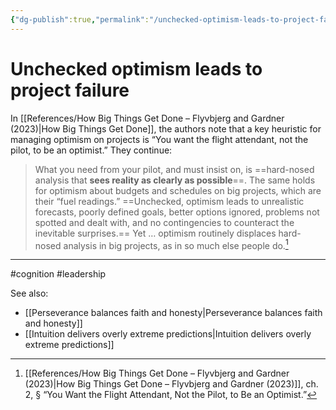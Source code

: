 ```yaml
---
{"dg-publish":true,"permalink":"/unchecked-optimism-leads-to-project-failure/"}
---
```



# Unchecked optimism leads to project failure

In [[References/How Big Things Get Done – Flyvbjerg and Gardner (2023)\|How Big Things Get Done]], the authors note that a key heuristic for managing optimism on projects is “You want the flight attendant, not the pilot, to be an optimist.” They continue:

>  What you need from your pilot, and must insist on, is ==hard-nosed analysis that **sees reality as clearly as possible**==. The same holds for optimism about budgets and schedules on big projects, which are their “fuel readings.” ==Unchecked, optimism leads to unrealistic forecasts, poorly defined goals, better options ignored, problems not spotted and dealt with, and no contingencies to counteract the inevitable surprises.== Yet … optimism routinely displaces hard-nosed analysis in big projects, as in so much else people do.[^1]

---
#cognition #leadership 

See also:
 - [[Perseverance balances faith and honesty\|Perseverance balances faith and honesty]]
 - [[Intuition delivers overly extreme predictions\|Intuition delivers overly extreme predictions]]

[^1]: [[References/How Big Things Get Done – Flyvbjerg and Gardner (2023)\|How Big Things Get Done – Flyvbjerg and Gardner (2023)]], ch. 2, § “You Want the Flight Attendant, Not the Pilot, to Be an Optimist.”